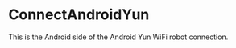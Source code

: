 ConnectAndroidYun
=================

This is the Android side of the Android Yun WiFi robot connection.
